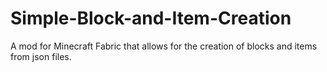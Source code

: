 # Simple-Block-and-Item-Creation
A mod for Minecraft Fabric that allows for the creation of blocks and items from json files.
